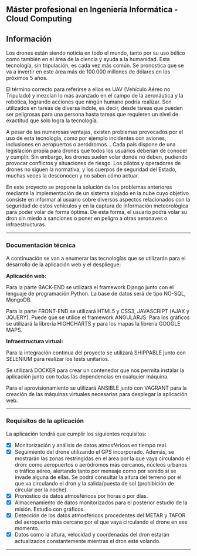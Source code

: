 ## Máster profesional en Ingeniería Informática - Cloud Computing ##

## Información ##

Los drones están siendo noticia en todo el mundo, tanto por su uso bélico como también en el área de la ciencia y ayuda a la humanidad. Esta tecnología, sin tripulación, es cada vez más común. Se pronostica que se va a invertir en este área más de 100.000 millones de dólares en los próximos 5 años. 

El término correcto para referirse a ellos es UAV (Vehículo Aéreo no Tripulado) y mezclan lo más avanzado en el campo de la aeronáutica y la robótica, logrando acciones que ningún humano podría realizar. Son utilizados en tareas de diversa índole, es decir, desde tareas que pueden ser peligrosas para una persona hasta tareas que requieren un nivel de exactitud que solo logra la tecnología.

A pesar de las numerosas ventajas, existen problemas provocados por el uso de esta tecnología, como por ejemplo incidentes con aviones, inclusiones en aeropuertos o aeródromos... Cada país dispone de una legislación propia para drones que todos los usuarios deberían de conocer y cumplir. Sin embargo, los drones suelen volar donde no deben, pudiendo provocar conflictos y situaciones de riesgo. Los pilotos y operadores de drones no siguen la normativa, y los cuerpos de seguridad del Estado, muchas veces la desconocen y no saben cómo actuar.

En este proyecto se propone la solución de los problemas anteriores mediante la implementación de un sistema alojado en la nube cuyo objetivo consiste en informar al usuario sobre diversos aspectos relacionados con la seguridad de estos vehículos y en la captura de información meteorológica para poder volar de forma óptima. De esta forma, el usuario podrá volar su dron sin miedo a sanciones o poner en peligro a otras aeronaves o infraestructuras.

***

### Documentación técnica ###

A continuación se van a enumerar las tecnologías que se utilizarán para el desarrollo de la aplicación web y el despliegue:

**Aplicación web:**

Para la parte BACK-END se utilizará el framework Django junto con el lenguaje de programación Python. La base de datos será de tipo NO-SQL, MongoDB.

Para la parte FRONT-END se utilizará HTML5 y CSS3, JAVASCRIPT (AJAX y JQUERY). Puede que se utilice el framework ANGULARJS. Para los gráficos se utilizará la librería HIGHCHARTS y para los mapas la librería GOOGLE MAPS.

**Infraestructura virtual:**

Para la integración continua del proyecto se utilizará SHIPPABLE junto con SELENIUM para realizar los tests unitarios. 

Se utilizará DOCKER para crear un contenedor que nos permita instalar la aplicación junto con todas las dependencias en cualquier máquina.

Para el aprovisionamiento se utilizará ANSIBLE junto con VAGRANT para la creación de las máquinas virtuales necesarias para desplegar la aplicación web.

***

### Requisitos de la aplicación ###

La aplicación tendrá que cumplir los siguientes requisitos:

* [X] Monitorización y análisis de datos atmosféricos en tiempo real.  
* [X] Seguimiento del drone utilizando el GPS incorporado. Además, se mostrarán las zonas restringidas en el área por la que vaya circulando el dron: como aeropuertos o aeródromos más cercanos, núcleos urbanos o tráfico aéreo, alertando tanto por mensaje como por sonido si se invade alguna de ellas. Se podrá consultar la altura del terreno por el que va circulando el dron y la salida/puesta de sol (prohibición de circular por la noche).
* [X] Pronóstico de datos atmosféricos por horas o por días.
* [X] Almacenamiento de datos monitorizados para el posterior estudio de la misión. Estudio con gráficos.
* [X] Detección de los datos atmosféricos procedentes del METAR y TAFOR del aeropuerto más cercano por el que vaya circulando el drone en ese momento.
* [X] Datos como la altura, velocidad y coordenadas del dron estarán actualizados constantemente mientras el dron esté volando.
 
***
